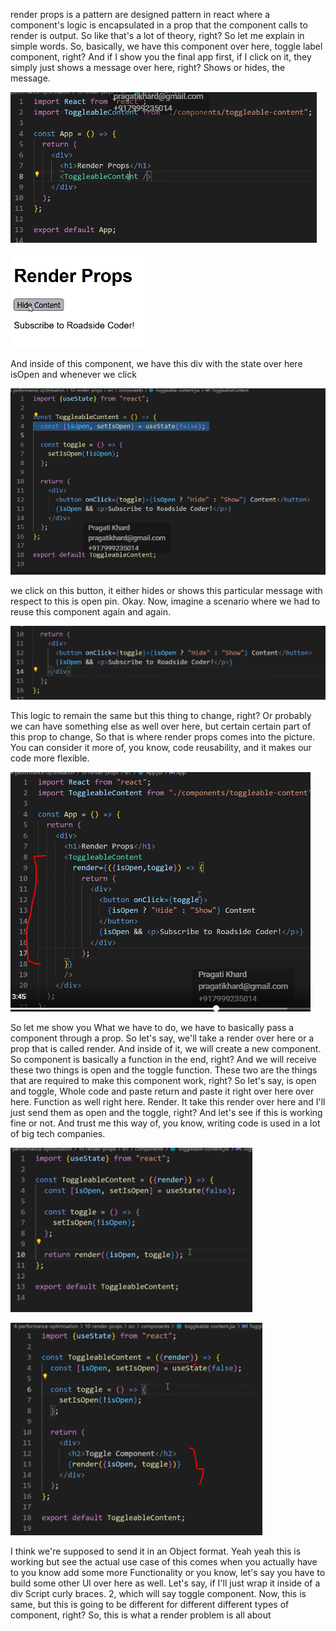 render props is a pattern are designed pattern in react where a component's logic is encapsulated in a prop that the component calls to render is output. So like that's a lot of theory, right? So let me explain in simple words. So, basically, we have this component over here, toggle label component, right? And if I show you the final app first, if I click on it, they simply just shows a message over here, right? Shows or hides, the message. 

![alt text](image.png)

![alt text](image-1.png)


And inside of this component, we have this div with the state over here isOpen and whenever we click 

![alt text](image-2.png)

we click on this button, it either hides or shows this particular message with respect to this is open pin. Okay. Now, imagine a scenario where we had to reuse this component again and again.

![alt text](image-3.png)

This logic to remain the same but this thing to change, right? Or probably we can have something else as well over here, but certain certain part of this prop to change, So that is where render props comes into the picture. You can consider it more of, you know, code reusability, and it makes our code more flexible. 

![alt text](image-4.png)

 So let me show you What we have to do, we have to basically pass a component through a prop. So let's say, we'll take a render over here or a prop that is called render. And inside of it, we will create a new component. So component is basically a function in the end, right? And we will receive these two things is open and the toggle function. These two are the things that are required to make this component work, right? So let's say, is open and toggle, Whole code and paste return and paste it right over here over here. Function as well right here. Render. It take this render over here and I'll just send them as open and the toggle, right? And let's see if this is working fine or not. And trust me this way of, you know, writing code is used in a lot of big tech companies. 

 ![alt text](image-5.png)

 ![alt text](image-6.png)

I think we're supposed to send it in an Object format.
Yeah yeah this is working but see the actual use case of this comes when you actually have to you know add some more Functionality or you know, let's say you have to build some other Ul over here as well.
Let's say, if I'll just wrap it inside of a div Script curly braces. 2, which will say toggle component. Now, this is same, but this is going to be different for different different types of component, right? So, this is what a render problem is all about